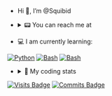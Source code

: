 - Hi 👋, I’m @Squibid 
- <details><summary> 📟 You can reach me at </summary><br />
  
  <a href="https://discord.com"><img src="https://img.shields.io/badge/Squibid4756-404eed?style=for-the-badge&logo=discord&logoColor=white" alt="Discord" /></a> 
  <a href="https://revolt.chat"><img src="https://img.shields.io/badge/@Squibid-ff4654?style=for-the-badge&logo=Revolut&logoColor=white" alt="revolt" /></a>

</details>

- 💻 I am currently learning:

<a href="https://python.org/"><img src="https://img.shields.io/badge/Python-37709f?style=for-the-badge&logo=python&logoColor=white" alt="Python" /></a> <a href="https://gnu.org/software/bash/"><img src="https://img.shields.io/badge/Bash-3D4648?style=for-the-badge&logo=gnu-bash&logoColor=white" alt="Bash" /></a> <a href="http://open-std.org/jtc1/sc22/wg14"><img src="https://img.shields.io/badge/C-485A62?style=for-the-badge&logo=C&logoColor=white" alt="Bash" /></a>

- <details><summary> 👾 My coding stats</summary><br />

  ![top langs](https://github-readme-stats.vercel.app/api/top-langs/?username=squibid&theme=dark&layout=compact) 
  
  [![GitHub Streak](https://github-readme-streak-stats.herokuapp.com/?user=squibid&theme=dark)](https://git.io/streak-stats)
  
</details>

[![Visits Badge](https://badges.pufler.dev/visits/squibid/squibid)](https://badges.pufler.dev) [![Commits Badge](https://badges.pufler.dev/commits/monthly/squibid)](https://badges.pufler.dev)
